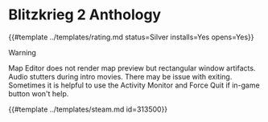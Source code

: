 # Blitzkrieg 2 Anthology
<!-- script:Aliases [] -->

{{#template ../templates/rating.md status=Silver installs=Yes opens=Yes}}

> [!WARNING]
> Map Editor does not render map preview but rectangular window artifacts.
> Audio stutters during intro movies.
> There may be issue with exiting. Sometimes it is helpful to use the Activity Monitor and Force Quit if in-game button won't help.

{{#template ../templates/steam.md id=313500}}
